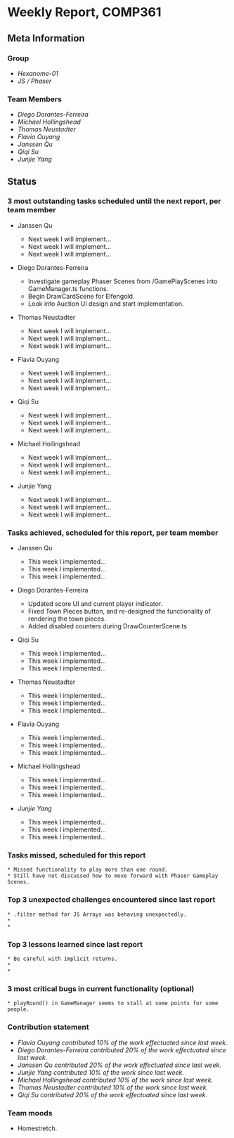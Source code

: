# Weekly Report, COMP361

## Meta Information

### Group

 * *Hexanome-01*
 * *JS / Phaser*

### Team Members

 * *Diego Dorantes-Ferreira*
 * *Michael Hollingshead*
 * *Thomas Neustadter*
 * *Flavia Ouyang*
 * *Janssen Qu*
 * *Qiqi Su*
 * *Junjie Yang*

## Status

### 3 most outstanding tasks scheduled until the next report, per team member

* Janssen Qu
    * Next week I will implement...
    * Next week I will implement...
    * Next week I will implement...

* Diego Dorantes-Ferreira
    * Investigate gameplay Phaser Scenes from /GamePlayScenes into GameManager.ts functions.
    * Begin DrawCardScene for Elfengold.
    * Look into Auction UI design and start implementation.

* Thomas Neustadter
    * Next week I will implement...
    * Next week I will implement...
    * Next week I will implement...

 * Flavia Ouyang
    * Next week I will implement...
    * Next week I will implement...
    * Next week I will implement...

 * Qiqi Su
    * Next week I will implement...
    * Next week I will implement...
    * Next week I will implement...

 * Michael Hollingshead
    * Next week I will implement...
    * Next week I will implement...
    * Next week I will implement...

 * Junjie Yang
    * Next week I will implement...
    * Next week I will implement...
    * Next week I will implement...


### Tasks achieved, scheduled for this report, per team member

* Janssen Qu
    * This week I implemented...
    * This week I implemented...
    * This week I implemented...

* Diego Dorantes-Ferreira
    * Updated score UI and current player indicator.
    * Fixed Town Pieces button, and re-designed the functionality of rendering the town pieces.
    * Added disabled counters during DrawCounterScene.ts

 * Qiqi Su
    * This week I implemented...
    * This week I implemented...
    * This week I implemented...

* Thomas Neustadter
    * This week I implemented...
    * This week I implemented...
    * This week I implemented...

 * Flavia Ouyang
    * This week I implemented...
    * This week I implemented...
    * This week I implemented...

 * Michael Hollingshead
    * This week I implemented...
    * This week I implemented...
    * This week I implemented...

 * *Junjie Yang*
    * This week I implemented...
    * This week I implemented...
    * This week I implemented...

### Tasks missed, scheduled for this report

    * Missed functionality to play more than one round.
    * Still have not discussed how to move forward with Phaser Gameplay Scenes.

### Top 3 unexpected challenges encountered since last report

    * .filter method for JS Arrays was behaving unexpectedly.
    * 
    * 

### Top 3 lessons learned since last report

    * Be careful with implicit returns.
    * 
    * 

### 3 most critical bugs in current functionality (optional)

    * playRound() in GameManager seems to stall at some points for some people.

### Contribution statement

 * *Flavia Ouyang contributed 10% of the work effectuated since last week.*
 * *Diego Dorantes-Ferreira contributed 20% of the work effectuated since last week.*
 * *Janssen Qu contributed 20% of the work effectuated since last week.*
 * *Junjie Yang contributed 10% of the work since last week.*
 * *Michael Hollingshead contributed 10% of the work since last week.*
 * *Thomas Neustadter contributed 10% of the work since last week.*
 * *Qiqi Su contributed 20% of the work effectuated since last week.*

### Team moods

 * Homestretch. 
